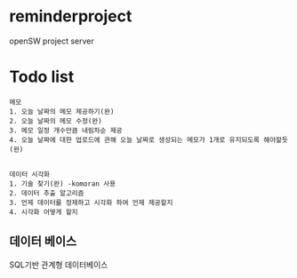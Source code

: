 # reminderproject
 openSW project server

# Todo list
    메모
    1. 오늘 날짜의 메모 제공하기(완)
    2. 오늘 날짜의 메모 수정(완)
    3. 메모 일정 개수만큼 내림차순 제공
    4. 오늘 날짜에 대한 업로드에 관해 오늘 날짜로 생성되는 메모가 1개로 유지되도록 해야할듯(완)


    데이터 시각화
    1. 기술 찾기(완) -komoran 사용
    2. 데이터 추출 알고리즘 
    3. 언제 데이터를 정제하고 시각화 하여 언제 제공할지
    4. 시각화 어떻게 할지

## 데이터 베이스
SQL기반 관계형 데이터베이스